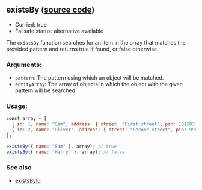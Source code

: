 ## existsBy ([source code](https://github.com/bigbinary/neeto-cist/blob/9b5f349ecf0c1c7d258fa92ef2088c29f85274e6/src/arrays.js#L51-L53))

- Curried: true
- Failsafe status: alternative available

The `existsBy` function searches for an item in the array that matches the
provided pattern and returns true if found, or false otherwise.

### Arguments:

- `pattern`: The pattern using which an object will be matched.
- `entityArray`: The array of objects in which the object with the given pattern
  will be searched.

### Usage:

```js
const array = [
  { id: 1, name: "Sam", address: { street: "First street", pin: 101283 } },
  { id: 2, name: "Oliver", address: { street: "Second street", pin: 998472 } },
];

existsBy({ name: "Sam" }, array); // true
existsBy({ name: "Harry" }, array); // false
```

### See also

- [existsById](./existsById.md)
